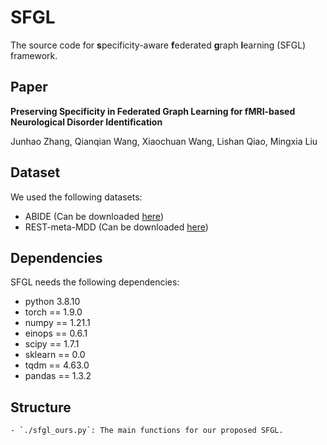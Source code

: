 # SFGL
The source code for **s**pecificity-aware **f**ederated **g**raph **l**earning (SFGL) framework.

## Paper
**Preserving Specificity in Federated Graph Learning for fMRI-based Neurological Disorder Identification**

Junhao Zhang, Qianqian Wang, Xiaochuan Wang, Lishan Qiao, Mingxia Liu

## Dataset
We used the following datasets:

- ABIDE (Can be downloaded [here](http://fcon_1000.projects.nitrc.org/indi/abide/))
- REST-meta-MDD (Can be downloaded [here](http://rfmri.org/REST-meta-MDD))

## Dependencies
SFGL needs the following dependencies:

- python 3.8.10
- torch == 1.9.0
- numpy == 1.21.1
- einops == 0.6.1
- scipy == 1.7.1
- sklearn == 0.0
- tqdm == 4.63.0
- pandas == 1.3.2

## Structure
    - `./sfgl_ours.py`: The main functions for our proposed SFGL.
